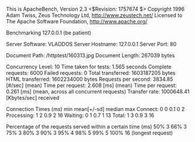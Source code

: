 This is ApacheBench, Version 2.3 <$Revision: 1757674 $>
Copyright 1996 Adam Twiss, Zeus Technology Ltd, http://www.zeustech.net/
Licensed to The Apache Software Foundation, http://www.apache.org/

Benchmarking 127.0.0.1 (be patient)


Server Software:        VLADDOS
Server Hostname:        127.0.0.1
Server Port:            80

Document Path:          /httptest/160313.jpg
Document Length:        267039 bytes

Concurrency Level:      10
Time taken for tests:   1.565 seconds
Complete requests:      6000
Failed requests:        0
Total transferred:      1603187205 bytes
HTML transferred:       1602234000 bytes
Requests per second:    3834.85 [#/sec] (mean)
Time per request:       2.608 [ms] (mean)
Time per request:       0.261 [ms] (mean, across all concurrent requests)
Transfer rate:          1000648.41 [Kbytes/sec] received

Connection Times (ms)
              min  mean[+/-sd] median   max
Connect:        0    0   0.1      0       2
Processing:     1    2   0.9      2      16
Waiting:        0    1   0.7      1      13
Total:          1    3   0.9      3      16

Percentage of the requests served within a certain time (ms)
  50%      3
  66%      3
  75%      3
  80%      3
  90%      3
  95%      4
  98%      5
  99%      5
 100%     16 (longest request)
